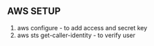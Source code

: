 ## AWS SETUP 
  1. aws configure - to add access and secret key
  2. aws sts get-caller-identity -  to verify user
